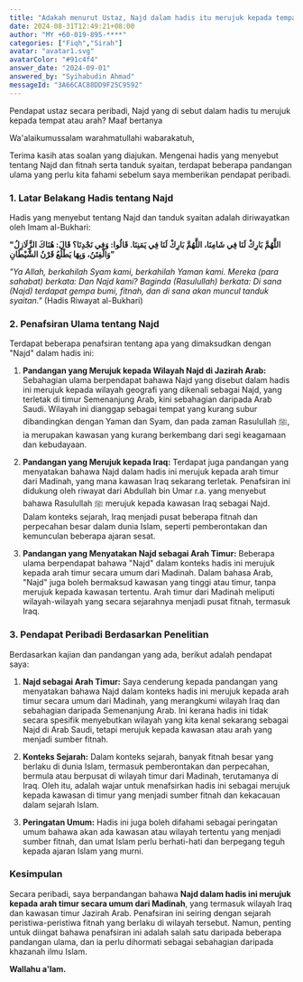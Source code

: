 ```yaml
---
title: "Adakah menurut Ustaz, Najd dalam hadis itu merujuk kepada tempat atau arah?"
date: 2024-08-31T12:49:21+08:00
author: "MY +60-019-895-****"
categories: ["Fiqh","Sirah"]
avatar: "avatar1.svg"
avatarColor: "#91c4f4"
answer_date: "2024-09-01"
answered_by: "Syihabudin Ahmad"
messageId: "3A66CAC88DD9F25C9592"
---
```


Pendapat ustaz secara peribadi, Najd yang di sebut dalam hadis tu merujuk kepada tempat atau arah? Maaf bertanya

<!--more-->

Wa'alaikumussalam warahmatullahi wabarakatuh,

Terima kasih atas soalan yang diajukan. Mengenai hadis yang menyebut tentang Najd dan fitnah serta tanduk syaitan, terdapat beberapa pandangan ulama yang perlu kita fahami sebelum saya memberikan pendapat peribadi.

### 1. **Latar Belakang Hadis tentang Najd**

Hadis yang menyebut tentang Najd dan tanduk syaitan adalah diriwayatkan oleh Imam al-Bukhari:

**"اللَّهُمَّ بَارِكْ لَنَا فِي شَامِنَا، اللَّهُمَّ بَارِكْ لَنَا فِي يَمَنِنَا. قَالُوا: وَفِي نَجْدِنَا؟ قَالَ: هُنَاكَ الزَّلَازِلُ وَالْفِتَنُ، وَبِهَا يَطْلُعُ قَرْنُ الشَّيْطَانِ"**

_"Ya Allah, berkahilah Syam kami, berkahilah Yaman kami. Mereka (para sahabat) berkata: Dan Najd kami? Baginda (Rasulullah) berkata: Di sana (Najd) terdapat gempa bumi, fitnah, dan di sana akan muncul tanduk syaitan."_
(Hadis Riwayat al-Bukhari)

### 2. **Penafsiran Ulama tentang Najd**

Terdapat beberapa penafsiran tentang apa yang dimaksudkan dengan "Najd" dalam hadis ini:

1. **Pandangan yang Merujuk kepada Wilayah Najd di Jazirah Arab:** Sebahagian ulama berpendapat bahawa Najd yang disebut dalam hadis ini merujuk kepada wilayah geografi yang dikenali sebagai Najd, yang terletak di timur Semenanjung Arab, kini sebahagian daripada Arab Saudi. Wilayah ini dianggap sebagai tempat yang kurang subur dibandingkan dengan Yaman dan Syam, dan pada zaman Rasulullah ﷺ, ia merupakan kawasan yang kurang berkembang dari segi keagamaan dan kebudayaan.

2. **Pandangan yang Merujuk kepada Iraq:** Terdapat juga pandangan yang menyatakan bahawa Najd dalam hadis ini merujuk kepada arah timur dari Madinah, yang mana kawasan Iraq sekarang terletak. Penafsiran ini didukung oleh riwayat dari Abdullah bin Umar r.a. yang menyebut bahawa Rasulullah ﷺ merujuk kepada kawasan Iraq sebagai Najd. Dalam konteks sejarah, Iraq menjadi pusat beberapa fitnah dan perpecahan besar dalam dunia Islam, seperti pemberontakan dan kemunculan beberapa ajaran sesat.

3. **Pandangan yang Menyatakan Najd sebagai Arah Timur:** Beberapa ulama berpendapat bahawa "Najd" dalam konteks hadis ini merujuk kepada arah timur secara umum dari Madinah. Dalam bahasa Arab, "Najd" juga boleh bermaksud kawasan yang tinggi atau timur, tanpa merujuk kepada kawasan tertentu. Arah timur dari Madinah meliputi wilayah-wilayah yang secara sejarahnya menjadi pusat fitnah, termasuk Iraq.

### 3. **Pendapat Peribadi Berdasarkan Penelitian**

Berdasarkan kajian dan pandangan yang ada, berikut adalah pendapat saya:

1. **Najd sebagai Arah Timur:** Saya cenderung kepada pandangan yang menyatakan bahawa Najd dalam konteks hadis ini merujuk kepada arah timur secara umum dari Madinah, yang merangkumi wilayah Iraq dan sebahagian daripada Semenanjung Arab. Ini kerana hadis ini tidak secara spesifik menyebutkan wilayah yang kita kenal sekarang sebagai Najd di Arab Saudi, tetapi merujuk kepada kawasan atau arah yang menjadi sumber fitnah.

2. **Konteks Sejarah:** Dalam konteks sejarah, banyak fitnah besar yang berlaku di dunia Islam, termasuk pemberontakan dan perpecahan, bermula atau berpusat di wilayah timur dari Madinah, terutamanya di Iraq. Oleh itu, adalah wajar untuk menafsirkan hadis ini sebagai merujuk kepada kawasan di timur yang menjadi sumber fitnah dan kekacauan dalam sejarah Islam.

3. **Peringatan Umum:** Hadis ini juga boleh difahami sebagai peringatan umum bahawa akan ada kawasan atau wilayah tertentu yang menjadi sumber fitnah, dan umat Islam perlu berhati-hati dan berpegang teguh kepada ajaran Islam yang murni.

### Kesimpulan

Secara peribadi, saya berpandangan bahawa **Najd dalam hadis ini merujuk kepada arah timur secara umum dari Madinah**, yang termasuk wilayah Iraq dan kawasan timur Jazirah Arab. Penafsiran ini seiring dengan sejarah peristiwa-peristiwa fitnah yang berlaku di wilayah tersebut. Namun, penting untuk diingat bahawa penafsiran ini adalah salah satu daripada beberapa pandangan ulama, dan ia perlu dihormati sebagai sebahagian daripada khazanah ilmu Islam.

**Wallahu a'lam.**
